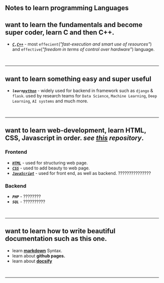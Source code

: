 ## Notes to learn programming Languages

## want to learn the fundamentals and become super coder, learn C and then  C++.
- ***<a href="https://github.com/saif-mal1k/programming/tree/main/C" title="click to open C notes">``C``</a>``,``<a href="https://github.com/saif-mal1k/programming/tree/main/c%2B%2B" title="click to open C++ notes">``C++``</a>*** - most ``effecient``(_"fast-execution and smart use of resources"_) and ``effective``(_"freedom in terms of control over hardware"_) language.


<br/>

---

## want to learn something easy and super useful
- ***``learn``<a href="https://github.com/saif-mal1k/programming/tree/main/Python" title="click to open python notes">``python``</a>*** - widely used for backend in framework such as ``django`` & ``flask``. used by research teams for ``Data Science``, ``Machine Learning``, ``Deep Learning``, ``AI systems`` and much more.


<br/>

---

## want to learn web-development, learn HTML, CSS, Javascript in order. _see <a href="https://github.com/saif-mal1k/web-development" title="click to see web-development repository">this</a> repository_.

### Frontend
- ***<a href="https://github.com/saif-mal1k/web-development/tree/main/HTML" title="click to open HTML notes">``HTML``</a>*** - used for structuring web page.
- ***<a href="https://github.com/saif-mal1k/web-development/tree/main/CSS" title="click to open CSS notes">``CSS``</a>*** - used to add beauty to web page.
- ***<a href="https://github.com/saif-mal1k/programming/tree/main/JavaScript" title="click to open JavaScript notes">``JavaScript``</a>*** - used for front end, as well as backend. ???????????????

### Backend
- ***``PHP``*** - ????????
- ***``SQL``*** - ??????????

<br/>

---

## want to learn how to write beautiful documentation such as this one. 
- learn **[markdown](https://github.com/saif-mal1k/programming/tree/main/md%20(markdown) "click to open md syntax notes")** Syntax.
- learn about **github pages.**
- learn about <a href="https://docsify.js.org/">**docsify**</a>


<br/>

---


